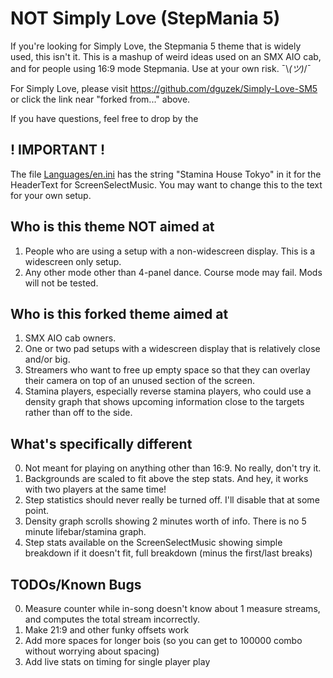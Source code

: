 # NOT Simply Love (StepMania 5)

If you're looking for Simply Love, the Stepmania 5 theme that is widely used, this isn't it. This is a mashup of weird ideas used on an SMX AIO cab, and for people using 16:9 mode Stepmania. Use at your own risk. ¯\\_(ツ)_/¯

For Simply Love, please visit https://github.com/dguzek/Simply-Love-SM5 or click the link near "forked from..." above.

If you have questions, feel free to drop by the

## ! IMPORTANT !

The file [Languages/en.ini](https://github.com/IKA3K/Stamina-House-Tokyo/blob/master/Languages/en.ini#L100) has the string "Stamina House Tokyo" in it for the HeaderText for ScreenSelectMusic. You may want to change this to the text for your own setup.

## Who is this theme NOT aimed at

1. People who are using a setup with a non-widescreen display. This is a widescreen only setup.
2. Any other mode other than 4-panel dance. Course mode may fail. Mods will not be tested.

## Who is this forked theme aimed at

1. SMX AIO cab owners.
2. One or two pad setups with a widescreen display that is relatively close and/or big.
3. Streamers who want to free up empty space so that they can overlay their camera on top of an unused section of the screen.
4. Stamina players, especially reverse stamina players, who could use a density graph that shows upcoming information close to the targets rather than off to the side.

## What's specifically different

0. Not meant for playing on anything other than 16:9. No really, don't try it.
1. Backgrounds are scaled to fit above the step stats. And hey, it works with two players at the same time!
2. Step statistics should never really be turned off. I'll disable that at some point.
3. Density graph scrolls showing 2 minutes worth of info. There is no 5 minute lifebar/stamina graph.
4. Step stats available on the ScreenSelectMusic showing simple breakdown if it doesn't fit, full breakdown (minus the first/last breaks)

## TODOs/Known Bugs

0. Measure counter while in-song doesn't know about 1 measure streams, and computes the total stream incorrectly.
1. Make 21:9 and other funky offsets work
2. Add more spaces for longer bois (so you can get to 100000 combo without worrying about spacing)
3. Add live stats on timing for single player play
